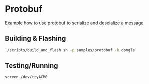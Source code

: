 # Protobuf

Example how to use protobuf to serialize and deseialize a message

## Building & Flashing

```sh
./scripts/build_and_flash.sh -p samples/protobuf -b dongle
```

## Testing/Running

```sh
screen /dev/ttyACM0
```
